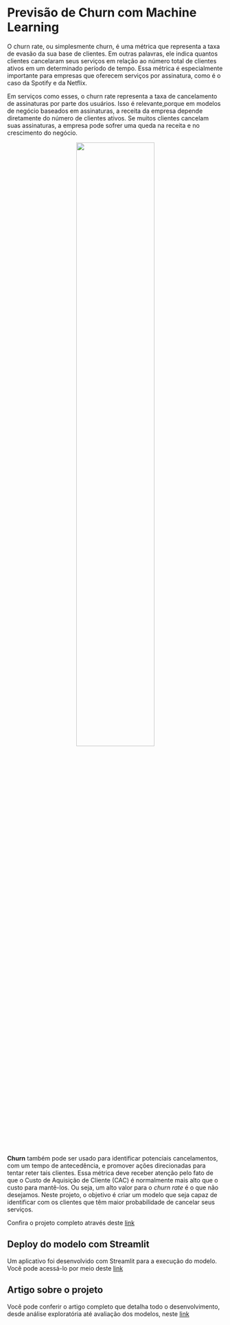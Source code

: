 # Previsão de Churn com Machine Learning


O churn rate, ou simplesmente churn, é uma métrica que representa a taxa de evasão da sua base de clientes. Em outras palavras, ele indica quantos clientes cancelaram seus serviços em relação ao número total de clientes ativos em um determinado período de tempo. Essa métrica é especialmente importante para empresas que oferecem serviços por assinatura, como é o caso da Spotify e da Netflix.

Em serviços como esses, o churn rate representa a taxa de cancelamento de assinaturas por parte dos usuários. Isso é relevante,porque em modelos de negócio baseados em assinaturas, a receita da empresa depende diretamente do número de clientes ativos. Se muitos clientes cancelam suas assinaturas, a empresa pode sofrer uma queda na receita e no crescimento do negócio.

<p align=center>
<img src="https://t4.ftcdn.net/jpg/00/10/96/53/360_F_10965318_PRRHOB8Wxbp8RCQx0jyhaUxlKZCuxJpC.jpg" width="60%"></p>

**Churn** também pode ser usado para identificar potenciais cancelamentos, com um tempo de antecedência, e promover ações direcionadas para tentar reter tais clientes. Essa métrica deve receber atenção pelo fato de que o Custo de Aquisição de Cliente (CAC) é normalmente mais alto que o custo para mantê-los. Ou seja, um alto valor para o *churn rate* é o que não desejamos. Neste projeto, o objetivo é criar um modelo que seja capaz de identificar com os clientes que têm maior probabilidade de cancelar seus serviços.

Confira o projeto completo através deste  [link](http://bit.ly/4lbbcr8)


## Deploy do modelo com Streamlit
Um aplicativo foi desenvolvido com Streamlit para a execução do modelo. 
Você pode acessá-lo por meio deste [link](https://churn-prediction-app-kw9w.onrender.com)

## Artigo sobre o projeto
Você pode conferir o artigo completo que detalha todo o desenvolvimento, desde análise exploratória até avaliação dos modelos, neste [link](https://medium.com/@jhonatasassumpcao/previs%C3%A3o-de-churn-com-machine-learning-f92e4bac3c86)

